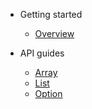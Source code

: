 - Getting started
  - [Overview](/)

- API guides

  - [Array](api/array.md)
  - [List](api/list.md)
  - [Option](api/option.md)